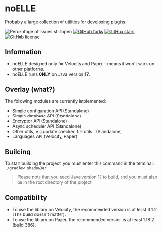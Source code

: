 # noELLE
Probably a large collection of utilities for developing plugins.

![Percentage of issues still open](https://img.shields.io/github/issues/iwmc-git/noELLE?style=for-the-badge)
[![GitHub forks](https://img.shields.io/github/forks/iwmc-git/noELLE?style=for-the-badge)](https://github.com/iwmc-git/noELLE/network)
[![GitHub stars](https://img.shields.io/github/stars/iwmc-git/noELLE?style=for-the-badge)](https://github.com/iwmc-git/noELLE/stargazers)
[![GitHub license](https://img.shields.io/github/license/iwmc-git/noELLE?style=for-the-badge)](https://github.com/iwmc-git/noELLE/blob/master/LICENSE)   

## Information
- noELLE designed only for Velocity and Paper - means it won't work on other platforms.
- noELLE runs **ONLY** on Java version **17**.

## Overlay (what?)
The following modules are currently implemented:
- Simple configuration API (Standalone)
- Simple database API (Standalone)
- Encryptor API (Standalone)
- Async scheduler API (Standalone)
- Other utils, e.g update checker, file utils.. (Standalone)
- Languages API (Velocity, Paper)

## Building
To start building the project, you must enter this command in the terminal:
`./gradlew shadowJar`
> Please note that you need Java version 17 to build, and you must also be in the root directory of the project

## Compatibility
- To use the library on Velocity, the recommended version is at least 3.1.2 (The build doesn't matter).
- To use the library on Paper, the recommended version is at least 1.18.2 (build 386).